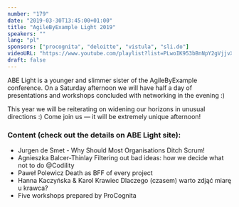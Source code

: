 ```yaml
---
number: "179"
date: "2019-03-30T13:45:00+01:00"
title: "AgileByExample Light 2019"
speakers: ""
lang: "pl"
sponsors: ["procognita", "deloitte", "vistula", "sli.do"]
videoURL: "https://www.youtube.com/playlist?list=PLwoIK953bBnNpY2gVjjvXQ8UA56SSWPu4"
draft: false
---
```


ABE Light is a younger and slimmer sister of the AgileByExample conference. On a Saturday afternoon we will have half a day of presentations and workshops concluded with networking in the evening :)

This year we will be reiterating on widening our horizons in unusual directions :)
Come join us — it will be extremely unique afternoon!

### Content (check out the details on ABE Light site):
* Jurgen de Smet - Why Should Most Organisations Ditch Scrum!
* Agnieszka Balcer-Thinlay Filtering out bad ideas: how we decide what not to do @Codility
* Paweł Polewicz Death as BFF of every project
* Hanna Kaczyńska & Karol Krawiec Dlaczego (czasem) warto zdjąć miarę u krawca?
* Five workshops prepared by ProCognita
